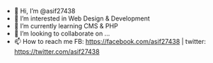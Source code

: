 - 👋 Hi, I’m @asif27438
- 👀 I’m interested in Web Design & Development
- 🌱 I’m currently learning CMS & PHP
- 💞️ I’m looking to collaborate on ...
- 📫 How to reach me FB: https://facebook.com/asif27438 | twitter: https://twitter.com/asif27438

<!---
asif27438/asif27438 is a ✨ special ✨ repository because its `README.md` (this file) appears on your GitHub profile.
You can click the Preview link to take a look at your changes.
--->
